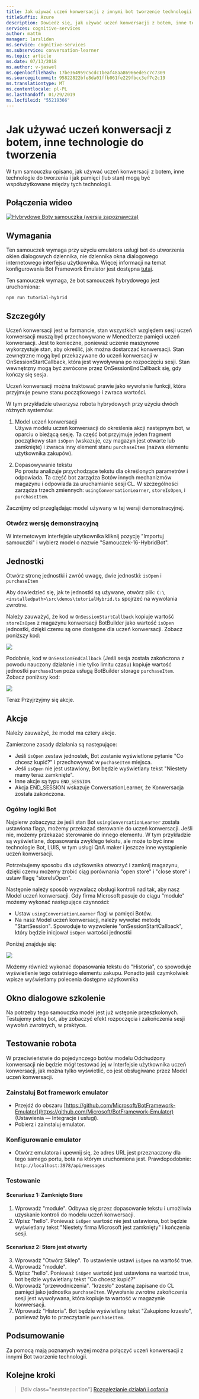 ```yaml
---
title: Jak używać uczeń konwersacji z innymi bot tworzenie technologii — Microsoft Cognitive Services | Dokumentacja firmy Microsoft
titleSuffix: Azure
description: Dowiedz się, jak używać uczeń konwersacji z botem, inne technologie do tworzenia.
services: cognitive-services
author: mattm
manager: larsliden
ms.service: cognitive-services
ms.subservice: conversation-learner
ms.topic: article
ms.date: 07/13/2018
ms.author: v-jaswel
ms.openlocfilehash: 17be364959c5cdc1beaf48aa86966ede5c7c7309
ms.sourcegitcommit: 95822822bfe8da01ffb061fe229fbcc3ef7c2c19
ms.translationtype: MT
ms.contentlocale: pl-PL
ms.lasthandoff: 01/29/2019
ms.locfileid: "55219366"
---
```

# <a name="how-to-use-conversation-learner-with-other-bot-building-technologies"></a>Jak używać uczeń konwersacji z botem, inne technologie do tworzenia

W tym samouczku opisano, jak używać uczeń konwersacji z botem, inne technologie do tworzenia i jak pamięci (lub stan) mogą być współużytkowane między tych technologii. 

## <a name="video"></a>Połączenia wideo

[![Hybrydowe Boty samouczka (wersja zapoznawcza)](https://aka.ms/cl_Tutorial_v3_Hybrid_Applications_Preview)](https://aka.ms/cl_Tutorial_v3_Hybrid_Applications)

## <a name="requirements"></a>Wymagania
Ten samouczek wymaga przy użyciu emulatora usługi bot do utworzenia okien dialogowych dziennika, nie dziennika okna dialogowego internetowego interfejsu użytkownika. Więcej informacji na temat konfigurowania Bot Framework Emulator jest dostępna [tutaj](https://docs.microsoft.com/azure/bot-service/bot-service-debug-emulator?view=azure-bot-service-4.0). 

Ten samouczek wymaga, że bot samouczek hybrydowego jest uruchomiona:

    npm run tutorial-hybrid

## <a name="details"></a>Szczegóły

Uczeń konwersacji jest w formancie, stan wszystkich względem sesji uczeń konwersacji muszą być przechowywane w Menedżerze pamięci uczeń konwersacji. Jest to konieczne, ponieważ uczenie maszynowe wykorzystuje stan, aby określić, jak można dostarczać konwersacji. Stan zewnętrzne mogą być przekazywane do uczeń konwersacji w OnSessionStartCallback, która jest wywoływana po rozpoczęciu sesji. Stan wewnętrzny mogą być zwrócone przez OnSessionEndCallback się, gdy kończy się sesja.

Uczeń konwersacji można traktować prawie jako wywołanie funkcji, która przyjmuje pewne stanu początkowego i zwraca wartości.

W tym przykładzie utworzysz robota hybrydowych przy użyciu dwóch różnych systemów:
1. Model uczeń konwersacji <br/>
    Używa modelu uczeń konwersacji do określenia akcji następnym bot, w oparciu o bieżącą sesję. Ta część bot przyjmuje jeden fragment początkowy stan `isOpen` (wskazuje, czy magazyn jest otwarte lub zamknięte) i zwraca inny element stanu `purchaseItem` (nazwa elementu użytkownika zakupów).

2. Dopasowywanie tekstu <br />
    Po prostu analizuje przychodzące tekstu dla określonych parametrów i odpowiada. Ta część bot zarządza Botów innych mechanizmów magazynu i odpowiada za uruchamianie sesji CL. W szczególności zarządza trzech zmiennych: `usingConversationLearner`, `storeIsOpen`, i `purchaseItem`.

Zacznijmy od przeglądając model używany w tej wersji demonstracyjnej.

### <a name="open-the-demo"></a>Otwórz wersję demonstracyjną

W internetowym interfejsie użytkownika kliknij pozycję "Importuj samouczki" i wybierz model o nazwie "Samouczek-16-HybridBot".

## <a name="entities"></a>Jednostki

Otwórz stronę jednostki i zwróć uwagę, dwie jednostki: `isOpen` i `purchaseItem`

Aby dowiedzieć się, jak te jednostki są używane, otwórz plik: `C:\<installedpath>\src\demos\tutorialHybrid.ts` spojrzeć na wywołania zwrotne.

Należy zauważyć, że kod w `OnSessionStartCallback` kopiuje wartość `storeIsOpen` z magazynu konwersacji BotBuilder jako wartość `isOpen` jednostki, dzięki czemu są one dostępne dla uczeń konwersacji. Zobacz poniższy kod:

![](../media/tutorial17_sessionstart.PNG)

Podobnie, kod w `OnSessionEndCallback` (Jeśli sesja została zakończona z powodu nauczony działanie i nie tylko limitu czasu) kopiuje wartość jednostki `purchaseItem` poza usługą BotBuilder storage `purchaseItem`. Zobacz poniższy kod:

![](../media/tutorial17_sessionend.PNG)

Teraz Przyjrzyjmy się akcje.

## <a name="actions"></a>Akcje

Należy zauważyć, że model ma cztery akcje.

Zamierzone zasady działania są następujące:

- Jeśli `isOpen` zestaw jednostek, Bot zostanie wyświetlone pytanie "Co chcesz kupić?" i przechowywać w `puchaseItem` miejsca.
- Jeśli `isOpen` nie jest ustawiony, Bot będzie wyświetlany tekst "Niestety mamy teraz zamknięte".
- Inne akcje są typu `END_SESSION`.
- Akcja END_SESSION wskazuje ConversationLearner, że Konwersacja została zakończona.

### <a name="overall-bot-logic"></a>Ogólny logiki Bot

Najpierw zobaczysz że jeśli stan Bot `usingConversationLearner` została ustawiona flaga, możemy przekazać sterowanie do uczeń konwersacji. Jeśli nie, możemy przekazać sterowanie do innego elementu.  W tym przykładzie są wyświetlane, dopasowania zwykłego tekstu, ale może to być inne technologie Bot, LUIS, w tym usługi QnA maker i jeszcze inne wystąpienie uczeń konwersacji.

Potrzebujemy sposobu dla użytkownika otworzyć i zamknij magazynu, dzięki czemu możemy zrobić ciąg porównania "open store" i "close store" i ustaw flagę "storeIsOpen".

Następnie należy sposób wyzwalacz obsługi kontroli nad tak, aby nasz Model uczeń konwersacji. Gdy firma Microsoft pasuje do ciągu "module" możemy wykonać następujące czynności:
- Ustaw `usingConversationLearner` flagi w pamięci Botów.
- Na nasz Model uczeń konwersacji, należy wywołać metodę "StartSession".  Spowoduje to wyzwolenie "onSessionStartCallback", który będzie inicjował `isOpen` wartości jednostki

Poniżej znajduje się:

![](../media/tutorial17_useConversationLearner.PNG)

Możemy również wykonać dopasowania tekstu do "Historia", co spowoduje wyświetlenie tego ostatniego elementu zakupu.
Ponadto jeśli czymkolwiek wpisze wyświetlamy polecenia dostępne użytkownika

## <a name="train-dialog"></a>Okno dialogowe szkolenie

Na potrzeby tego samouczka model jest już wstępnie przeszkolonych.  Testujemy pełną bot, aby zobaczyć efekt rozpoczęcia i zakończenia sesji wywołań zwrotnych, w praktyce.

## <a name="testing-the-bot"></a>Testowanie robota

W przeciwieństwie do pojedynczego botów modelu Odchudzony konwersacji nie będzie mógł testować jej w Interfejsie użytkownika uczeń konwersacji, jak można tylko wyświetlić, co jest obsługiwane przez Model uczeń konwersacji.

### <a name="install-the-bot-framework-emulator"></a>Zainstaluj Bot framework emulator

- Przejdź do obszaru [https://github.com/Microsoft/BotFramework-Emulator](https://github.com/Microsoft/BotFramework-Emulator) (Ustawienia — Integracje i usługi).
- Pobierz i zainstaluj emulator.

### <a name="configure-the-emulator"></a>Konfigurowanie emulator

- Otwórz emulatora i upewnij się, że adres URL jest przeznaczony dla tego samego portu, bota na którym uruchomiona jest. Prawdopodobnie: `http://localhost:3978/api/messages`

### <a name="test"></a>Testowanie 

#### <a name="scenario-1-store-is-closed"></a>Scenariusz 1: Zamknięto Store
1. Wprowadź "module". Odbywa się przez dopasowanie tekstu i umożliwia uzyskanie kontroli do modelu uczeń konwersacji.
2. Wpisz "hello".  Ponieważ `isOpen` wartość nie jest ustawiona, bot będzie wyświetlany tekst "Niestety firma Microsoft jest zamknięty" i kończenia sesji.

#### <a name="scenario-2-store-is-open"></a>Scenariusz 2: Store jest otwarty
3. Wprowadź "Otwórz Sklep".  To ustawienie ustawi `isOpen` na wartość true.
4. Wprowadź "module".
5. Wpisz "hello".  Ponieważ `isOpen` wartość jest ustawiona na wartość true, bot będzie wyświetlany tekst "Co chcesz kupić?"
6. Wprowadź "przewodniczenia". "krzesło" zostaną zapisane do CL pamięci jako jednostka `purchaseItem`. Wywołanie zwrotne zakończenia sesji jest wywoływana, która kopiuje ta wartość w magazynie konwersacji.
7. Wprowadź "Historia".  Bot będzie wyświetlany tekst "Zakupiono krzesło", ponieważ było to przeczytanie `purchaseItem`.

## <a name="conclusion"></a>Podsumowanie

Za pomocą mają poznanych wyżej można połączyć uczeń konwersacji z innymi Bot tworzenie technologii.

## <a name="next-steps"></a>Kolejne kroki

> [!div class="nextstepaction"]
> [Rozgałęzianie działań i cofania](./17-branch-undo.md)
